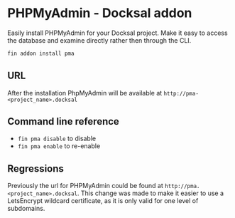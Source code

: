 # PHPMyAdmin - Docksal addon

Easily install PHPMyAdmin for your Docksal project. Make it easy to access the database and examine directly rather then through the CLI.

```bash
fin addon install pma
```

## URL

After the installation PhpMyAdmin will be available at `http://pma-<project_name>.docksal`

## Command line reference

- `fin pma disable` to disable
- `fin pma enable` to re-enable

## Regressions
 Previously the url for PHPMyAdmin could be found at `http://pma.<project_name>.docksal`. This change was made to make it easier to use a LetsEncrypt wildcard certificate, as it is only valid for one level of subdomains.
